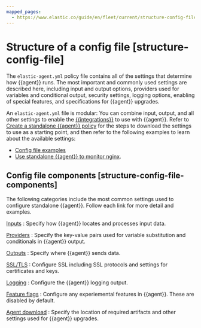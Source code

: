 ```yaml
---
mapped_pages:
  - https://www.elastic.co/guide/en/fleet/current/structure-config-file.html
---
```


# Structure of a config file [structure-config-file]

The `elastic-agent.yml` policy file contains all of the settings that determine how {{agent}} runs. The most important and commonly used settings are described here, including input and output options, providers used for variables and conditional output, security settings, logging options, enabling of special features, and specifications for {{agent}} upgrades.

An `elastic-agent.yml` file is modular: You can combine input, output, and all other settings to enable the [{{integrations}}](asciidocalypse://docs/integration-docs/docs/reference/index.md) to use with {{agent}}. Refer to [Create a standalone {{agent}} policy](/reference/fleet/create-standalone-agent-policy.md) for the steps to download the settings to use as a starting point, and then refer to the following examples to learn about the available settings:

* [Config file examples](/reference/fleet/config-file-examples.md)
* [Use standalone {{agent}} to monitor nginx](/reference/fleet/example-standalone-monitor-nginx.md).


## Config file components [structure-config-file-components]

The following categories include the most common settings used to configure standalone {{agent}}. Follow each link for more detail and examples.

[Inputs](/reference/fleet/elastic-agent-input-configuration.md)
:   Specify how {{agent}} locates and processes input data.

[Providers](/reference/fleet/providers.md)
:   Specify the key-value pairs used for variable substitution and conditionals in {{agent}} output.

[Outputs](/reference/fleet/elastic-agent-output-configuration.md)
:   Specify where {{agent}} sends data.

[SSL/TLS](/reference/fleet/elastic-agent-ssl-configuration.md)
:   Configure SSL including SSL protocols and settings for certificates and keys.

[Logging](/reference/fleet/elastic-agent-standalone-logging-config.md)
:   Configure the {{agent}} logging output.

[Feature flags](/reference/fleet/elastic-agent-standalone-feature-flags.md)
:   Configure any experiemental features in {{agent}}. These are disabled by default.

[Agent download](/reference/fleet/elastic-agent-standalone-download.md)
:   Specify the location of required artifacts and other settings used for {{agent}} upgrades.

